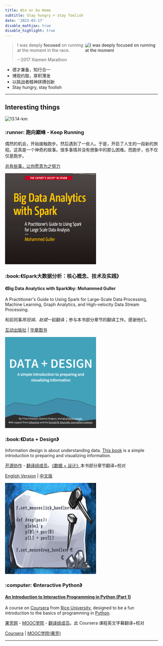 ```yaml
---
title: Win or Go Home
subtitle: Stay hungry + stay foolish
date: '2023-03-17'
disable_mathjax: true
disable_highlight: true
---
```


<img class="show" src="/images/2017-xiamen-marathon.jpg" title="I was deeply focused on running at the moment" style="border-radius:10%;float:right" width=240/>

> I was deeply **focused** on running at the moment in the race.
>
> --2017 Xiamen Marathon

- 德才兼备，知行合一
- 博观约取，厚积薄发
- 以挑战者精神拼搏创新
- Stay hungry, stay foolish

---

## Interesting things

<div id="projects" class="container">
  <div class="thumbnail">
    <img class="show" alt="13.14-km" title="2015-2-14 13:14 13.14km pace=5m20s" style="width: 300px;max-height:300px;" src="/images/when-i-was-running_Sharpness.jpeg">
    <div class="caption">
      <h3>:runner: 跑向巅峰 - Keep Running</h3>
      <p>偶然的机会，开始接触跑步。然后遇到了一些人。于是，开启了人生的一段新的旅程。这真是一个神奇的故事。很多事情并没有想象中的那么困难。而跑步，也不仅仅是跑步。</p>
      <p>
        <a href="/2019-07-14/why-i-run/" title="何时开始跑步，又为什么跑步？" class="btn btn-primary">总有些事，让你愿意为之努力</a>
        <!-- <a href="/fitness" title="更多关于跑步、健身的文章们" class="btn btn-default">More</a> -->
      </p>
    </div>
  </div>
  <div class="thumbnail">
    <img class="show" alt="big-data-analytics-with-spark" style="width: 300px; height: 300px;" src="/images/big-data-analytics-with-spark.png">
    <div class="caption">
      <h3>:book:《Spark大数据分析：核心概念、技术及实践》</h3>
      <p>
        <h4>《Big Data Analytics with Spark》by: Mohammed Guller</h4>
        A Practitioner's Guide to Using Spark for Large-Scale Data Processing, Machine Learning, Graph Analytics, and High-velocity Data Stream Processing.
      </p>
      <p>和前同事<em>陈冠诚</em>、<em>赵斌</em>一起翻译；参与本书部分章节的翻译工作。感谢他们。
      </p>
      <p>
        <a href="http://product.china-pub.com/5738047" title="《Spark大数据分析：核心概念、技术及实践》" class="btn btn-primary" target="_blank">互动出版社</a> |
        <a href="https://www.hzcourse.com/web/refbook/detail/7005/209" title="《Spark大数据分析：核心概念、技术及实践》" class="btn btn-primary" target="_blank">华章图书</a>
      </p>
    </div>
  </div>
  <div class="thumbnail">
    <img class="show" alt="data+design-cover" style="width: 300px; height: 300px;" src="/images/data+design-cover.png">
    <div class="caption">
      <h3>:book:《Data + Design》</h3>
      <p>Information design is about understanding data. <a href="https://github.com/infoactive/data-design" target="_blank">This book</a> is a simple introduction to preparing and visualizing information.
      </p>
      <p><a href="http://datadesigncn.github.io/" target="_blank">开源协作</a> - <a href="http://datadesigncn.github.io/acknowledgments01.html" target="_blank">翻译组成员</a>。<a href="http://datadesigncn.github.io/titlepage01.html" target="_blank">《数据 + 设计》</a>本书部分章节翻译+校对
      </p>
      <p>
        <a href="https://trinachi.github.io/data-design-builds/copyright-page01.html" title="《Data + Design》" class="btn btn-primary" target="_blank">English Version</a> |
        <a href="http://datadesigncn.github.io/titlepage01.html" title="《数据 + 设计》" class="btn btn-default" target="_blank">中文版</a>
      </p>
    </div>
  </div>
  <div class="thumbnail">
    <img class="show" alt="interactive-py-course-cover" style="width: 300px; height: 300px;" src="/images/interactive-py-course-cover.png">
    <div class="caption">
      <h3>:computer: 《Interactive Python》</h3>
      <p><h4><a href="https://www.coursera.org/course/interactivepython1" target="_blank" title="An Introduction to Interactive Programming in Python">An Introduction to Interactive Programming in Python (Part 1)</a></h4>
        A course on
        <a href="https://www.coursera.org/" target="_blank" title="Coursera - Free Online Courses From Top Universities.">Coursera</a> from <a href="https://www.rice.edu/" target="_blank" title="Coursera - Free Online Courses From Top Universities.">Rice University</a>, designed to be a fun introduction to the basics of programming in
        <a href="https://www.python.org/" target="_blank" title="Python programming language">Python</a>.
      </p>
      <p><a href="https://www.guokr.com/" target="_blank" title="果壳网 科技有意思">果壳网</a> - <a href="http://mooc.guokr.com/" target="_blank" title="MOOC学院 果壳网旗下慕课学习社区">MOOC学院</a> - <a href="http://www.guokr.com/blog/762401/" target="_blank" title="果壳 Python 字幕组翻译证书">翻译组成员</a>。此 Coursera 课程英文字幕翻译+校对
      </p>
      <p>
        <a href="https://www.coursera.org/course/interactivepython1" target="_blank" title="An Introduction to Interactive Programming in Python" class="btn btn-primary">Coursera</a> |
        <a href="http://mooc.guokr.com/course/395/An-Introduction-to-Interactive-Programming-in-Python%EF%BC%88part-1%EF%BC%89/" target="_blank" title="Python交互式编程导论" class="btn btn-default">MOOC学院(果壳)</a>
      </p>
    </div>
  </div>
</div>

---
